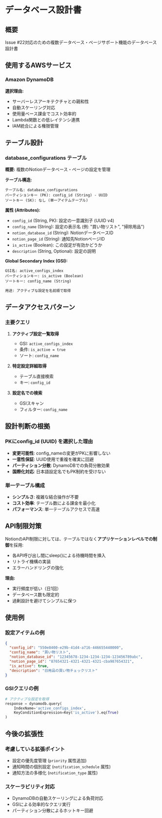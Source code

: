 # データベース設計書

## 概要

Issue #22対応のための複数データベース・ページサポート機能のデータベース設計書

## 使用するAWSサービス

### Amazon DynamoDB

**選択理由:**
- サーバーレスアーキテクチャとの親和性
- 自動スケーリング対応
- 使用量ベース課金でコスト効率的
- Lambda関数との低レイテンシ連携
- IAM統合による権限管理

## テーブル設計

### database_configurations テーブル

**概要:** 複数のNotionデータベース・ページの設定を管理

**テーブル構造:**
```
テーブル名: database_configurations
パーティションキー (PK): config_id (String) - UUID
ソートキー (SK): なし (単一アイテムテーブル)
```

**属性 (Attributes):**
- `config_id` (String, PK): 設定の一意識別子 (UUID v4)
- `config_name` (String): 設定の表示名 (例: "買い物リスト", "掃除用品")  
- `notion_database_id` (String): NotionデータベースID
- `notion_page_id` (String): 通知先NotionページID
- `is_active` (Boolean): この設定が有効かどうか
- `description` (String, Optional): 設定の説明

**Global Secondary Index (GSI):**
```
GSI名: active_configs_index
パーティションキー: is_active (Boolean)
ソートキー: config_name (String)

用途: アクティブな設定を名前順で取得
```

## データアクセスパターン

### 主要クエリ
1. **アクティブ設定一覧取得**
   - GSI: `active_configs_index`
   - 条件: `is_active = true`
   - ソート: `config_name`

2. **特定設定詳細取得**
   - テーブル直接検索
   - キー: `config_id`

3. **設定名での検索**
   - GSIスキャン
   - フィルター: `config_name`

## 設計判断の根拠

### PKにconfig_id (UUID) を選択した理由
- **変更可能性**: config_nameの変更がPKに影響しない
- **一意性保証**: UUID使用で重複を確実に回避
- **パーティション分散**: DynamoDBでの負荷分散効果
- **国際化対応**: 日本語設定名でもPK制約を受けない

### 単一テーブル構成
- **シンプルさ**: 複雑な結合操作が不要
- **コスト効率**: テーブル数による課金を最小化  
- **パフォーマンス**: 単一テーブルアクセスで高速

## API制限対策

NotionのAPI制限に対しては、テーブルではなく**アプリケーションレベルでの制御**を採用:
- 各API呼び出し間にsleep()による待機時間を挿入
- リトライ機構の実装
- エラーハンドリングの強化

**理由:** 
- 実行頻度が低い（日1回）
- データベース数も限定的
- 過剰設計を避けてシンプルに保つ

## 使用例

### 設定アイテムの例
```json
{
  "config_id": "550e8400-e29b-41d4-a716-446655440000",
  "config_name": "買い物リスト",
  "notion_database_id": "12345678-1234-1234-1234-123456789abc",
  "notion_page_id": "87654321-4321-4321-4321-cba987654321",
  "is_active": true,
  "description": "日用品の買い物チェックリスト"
}
```

### GSIクエリの例
```python
# アクティブな設定を取得
response = dynamodb.query(
    IndexName='active_configs_index',
    KeyConditionExpression=Key('is_active').eq(True)
)
```

## 今後の拡張性

### 考慮している拡張ポイント
- 設定の優先度管理 (`priority` 属性追加)
- 通知時間の個別設定 (`notification_schedule` 属性)
- 通知方法の多様化 (`notification_type` 属性)

### スケーラビリティ対応
- DynamoDBの自動スケーリングによる負荷対応
- GSIによる効率的なクエリ実行
- パーティション分散によるホットキー回避